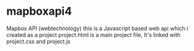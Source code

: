 # mapboxapi4
Mapbox API (webtechnology)
this is a Javascript based web api which i created as a project
project.html is a main project file, It's linked with project.css and project.js
